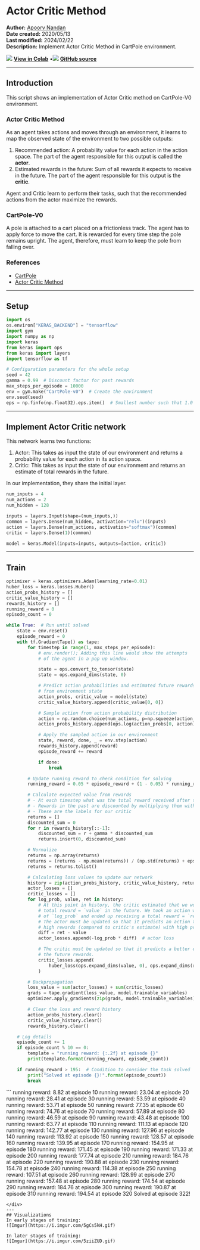 # Actor Critic Method

**Author:** [Apoorv Nandan](https://twitter.com/NandanApoorv)<br>
**Date created:** 2020/05/13<br>
**Last modified:** 2024/02/22<br>
**Description:** Implement Actor Critic Method in CartPole environment.


<img class="k-inline-icon" src="https://colab.research.google.com/img/colab_favicon.ico"/> [**View in Colab**](https://colab.research.google.com/github/keras-team/keras-io/blob/master/examples/rl/ipynb/actor_critic_cartpole.ipynb)  <span class="k-dot">•</span><img class="k-inline-icon" src="https://github.com/favicon.ico"/> [**GitHub source**](https://github.com/keras-team/keras-io/blob/master/examples/rl/actor_critic_cartpole.py)



---
## Introduction

This script shows an implementation of Actor Critic method on CartPole-V0 environment.

### Actor Critic Method

As an agent takes actions and moves through an environment, it learns to map
the observed state of the environment to two possible outputs:

1. Recommended action: A probability value for each action in the action space.
   The part of the agent responsible for this output is called the **actor**.
2. Estimated rewards in the future: Sum of all rewards it expects to receive in the
   future. The part of the agent responsible for this output is the **critic**.

Agent and Critic learn to perform their tasks, such that the recommended actions
from the actor maximize the rewards.

### CartPole-V0

A pole is attached to a cart placed on a frictionless track. The agent has to apply
force to move the cart. It is rewarded for every time step the pole
remains upright. The agent, therefore, must learn to keep the pole from falling over.

### References

- [CartPole](http://www.derongliu.org/adp/adp-cdrom/Barto1983.pdf)
- [Actor Critic Method](https://hal.inria.fr/hal-00840470/document)


---
## Setup



```python
import os
os.environ["KERAS_BACKEND"] = "tensorflow"
import gym
import numpy as np
import keras
from keras import ops
from keras import layers
import tensorflow as tf

# Configuration parameters for the whole setup
seed = 42
gamma = 0.99  # Discount factor for past rewards
max_steps_per_episode = 10000
env = gym.make("CartPole-v0")  # Create the environment
env.seed(seed)
eps = np.finfo(np.float32).eps.item()  # Smallest number such that 1.0 + eps != 1.0

```

---
## Implement Actor Critic network

This network learns two functions:

1. Actor: This takes as input the state of our environment and returns a
probability value for each action in its action space.
2. Critic: This takes as input the state of our environment and returns
an estimate of total rewards in the future.

In our implementation, they share the initial layer.



```python
num_inputs = 4
num_actions = 2
num_hidden = 128

inputs = layers.Input(shape=(num_inputs,))
common = layers.Dense(num_hidden, activation="relu")(inputs)
action = layers.Dense(num_actions, activation="softmax")(common)
critic = layers.Dense(1)(common)

model = keras.Model(inputs=inputs, outputs=[action, critic])

```

---
## Train



```python
optimizer = keras.optimizers.Adam(learning_rate=0.01)
huber_loss = keras.losses.Huber()
action_probs_history = []
critic_value_history = []
rewards_history = []
running_reward = 0
episode_count = 0

while True:  # Run until solved
    state = env.reset()
    episode_reward = 0
    with tf.GradientTape() as tape:
        for timestep in range(1, max_steps_per_episode):
            # env.render(); Adding this line would show the attempts
            # of the agent in a pop up window.

            state = ops.convert_to_tensor(state)
            state = ops.expand_dims(state, 0)

            # Predict action probabilities and estimated future rewards
            # from environment state
            action_probs, critic_value = model(state)
            critic_value_history.append(critic_value[0, 0])

            # Sample action from action probability distribution
            action = np.random.choice(num_actions, p=np.squeeze(action_probs))
            action_probs_history.append(ops.log(action_probs[0, action]))

            # Apply the sampled action in our environment
            state, reward, done, _ = env.step(action)
            rewards_history.append(reward)
            episode_reward += reward

            if done:
                break

        # Update running reward to check condition for solving
        running_reward = 0.05 * episode_reward + (1 - 0.05) * running_reward

        # Calculate expected value from rewards
        # - At each timestep what was the total reward received after that timestep
        # - Rewards in the past are discounted by multiplying them with gamma
        # - These are the labels for our critic
        returns = []
        discounted_sum = 0
        for r in rewards_history[::-1]:
            discounted_sum = r + gamma * discounted_sum
            returns.insert(0, discounted_sum)

        # Normalize
        returns = np.array(returns)
        returns = (returns - np.mean(returns)) / (np.std(returns) + eps)
        returns = returns.tolist()

        # Calculating loss values to update our network
        history = zip(action_probs_history, critic_value_history, returns)
        actor_losses = []
        critic_losses = []
        for log_prob, value, ret in history:
            # At this point in history, the critic estimated that we would get a
            # total reward = `value` in the future. We took an action with log probability
            # of `log_prob` and ended up receiving a total reward = `ret`.
            # The actor must be updated so that it predicts an action that leads to
            # high rewards (compared to critic's estimate) with high probability.
            diff = ret - value
            actor_losses.append(-log_prob * diff)  # actor loss

            # The critic must be updated so that it predicts a better estimate of
            # the future rewards.
            critic_losses.append(
                huber_loss(ops.expand_dims(value, 0), ops.expand_dims(ret, 0))
            )

        # Backpropagation
        loss_value = sum(actor_losses) + sum(critic_losses)
        grads = tape.gradient(loss_value, model.trainable_variables)
        optimizer.apply_gradients(zip(grads, model.trainable_variables))

        # Clear the loss and reward history
        action_probs_history.clear()
        critic_value_history.clear()
        rewards_history.clear()

    # Log details
    episode_count += 1
    if episode_count % 10 == 0:
        template = "running reward: {:.2f} at episode {}"
        print(template.format(running_reward, episode_count))

    if running_reward > 195:  # Condition to consider the task solved
        print("Solved at episode {}!".format(episode_count))
        break

```

<div class="k-default-codeblock">
```
running reward: 8.82 at episode 10
running reward: 23.04 at episode 20
running reward: 28.41 at episode 30
running reward: 53.59 at episode 40
running reward: 53.71 at episode 50
running reward: 77.35 at episode 60
running reward: 74.76 at episode 70
running reward: 57.89 at episode 80
running reward: 46.59 at episode 90
running reward: 43.48 at episode 100
running reward: 63.77 at episode 110
running reward: 111.13 at episode 120
running reward: 142.77 at episode 130
running reward: 127.96 at episode 140
running reward: 113.92 at episode 150
running reward: 128.57 at episode 160
running reward: 139.95 at episode 170
running reward: 154.95 at episode 180
running reward: 171.45 at episode 190
running reward: 171.33 at episode 200
running reward: 177.74 at episode 210
running reward: 184.76 at episode 220
running reward: 190.88 at episode 230
running reward: 154.78 at episode 240
running reward: 114.38 at episode 250
running reward: 107.51 at episode 260
running reward: 128.99 at episode 270
running reward: 157.48 at episode 280
running reward: 174.54 at episode 290
running reward: 184.76 at episode 300
running reward: 190.87 at episode 310
running reward: 194.54 at episode 320
Solved at episode 322!

```
</div>
---
## Visualizations
In early stages of training:
![Imgur](https://i.imgur.com/5gCs5kH.gif)

In later stages of training:
![Imgur](https://i.imgur.com/5ziiZUD.gif)

